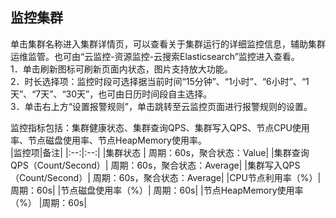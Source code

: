 ## 监控集群
单击集群名称进入集群详情页，可以查看关于集群运行的详细监控信息，辅助集群运维监管。也可由“云监控-资源监控-云搜索Elasticsearch”监控进入查看。</br>
1．单击刷新图标可刷新页面内状态，图片支持放大功能。</br>
2．时长选择项：监控时段可选择据当前时间“15分钟”、“1小时”、“6小时”、“1天”、“7天”、“30天”，也可由日历时间段自主选择。</br>
3．单击右上方“设置报警规则”，单击跳转至云监控页面进行报警规则的设置。</br>

 
监控指标包括：集群健康状态、集群查询QPS、集群写入QPS、节点CPU使用率、节点磁盘使用率、节点HeapMemory使用率。</br>
|监控项|备注|
|:--:|:--:|
|集群状态 |	周期：60s，聚合状态：Value|
|集群查询QPS（Count/Second）|	周期：60s，聚合状态：Average|
|集群写入QPS（Count/Second）|	周期：60s，聚合状态：Average|
|CPU节点利用率（%）|	周期：60s|
|节点磁盘使用率（%）|	周期：60s|
|节点HeapMemory使用率（%）	|周期：60s|


